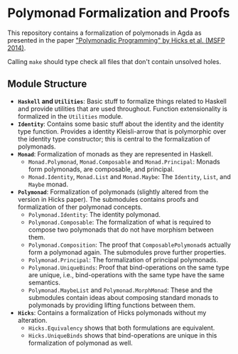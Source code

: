  
# Polymonad Formalization and Proofs

This repository contains a formalization of polymonads in Agda as 
presented in the paper 
["Polymonadic Programming" by Hicks et al. (MSFP 2014)](http://www.cs.bham.ac.uk/~pbl/msfp2014/polymonad.pdf).

Calling `make` should type check all files that don't contain 
unsolved holes.

## Module Structure

* **`Haskell` and `Utilities`**:
  Basic stuff to formalize things related to Haskell and provide utilities that
  are used throughout. Function extensionality is formalized in the `Utilities`
  module.
* **`Identity`**:
  Contains some basic stuff about the identity and the identity type function.
  Provides a identity Kleisli-arrow that is polymorphic over the identity type
  constructor; this is central to the formalization of polymonads.
* **`Monad`**:
  Formalization of monads as they are represented in Haskell.
  * `Monad.Polymonad`, `Monad.Composable` and `Monad.Principal`:
    Monads form polymonads, are composable, and principal.
  * `Monad.Identity`, `Monad.List` and `Monad.Maybe`:
    The `Identity`, `List`, and `Maybe` monad.
* **`Polymonad`**:
  Formalization of polymonads (slightly altered from the version in Hicks paper).
  The submodules contains proofs and formalization of ther polymonad concepts.
  * `Polymonad.Identity`: 
    The identity polymonad.
  * `Polymonad.Composable`: 
    The formalization of what is required to 
    compose two polymonads that do not have morphism between them.
  * `Polymonad.Composition`: 
    The proof that `ComposablePolymonad`s actually
    form a polymonad again. The submodules prove further properties.
  * `Polymonad.Principal`: 
    The formalization of principal polymonads.
  * `Polymonad.UniqueBinds`: 
    Proof that bind-operations on the same type 
    are unique, i.e., bind-operations with the same type have the same semantics.
  * `Polymonad.MaybeList` and `Polymonad.MorphMonad`: 
    These and the submodules contain
    ideas about composing standard monads to polymonads by providing lifting
    functions between them.
* **`Hicks`**:
  Contains a formalization of Hicks polymonads without 
  my alteration. 
  * `Hicks.Equivalency` shows that both formulations are equivalent.
  * `Hicks.UniqueBinds` shows that bind-operations are unique in this formalization of polymonad as well.